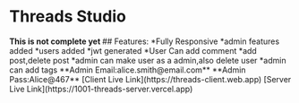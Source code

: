 
# Threads Studio
<strong>
This is not complete yet
</strong>
## Features:
*Fully Responsive
*admin features added
*users added
*jwt generated
*User Can add comment
*add post,delete post
*admin can make user as a admin,also delete user
*admin can add tags
**Admin Email:alice.smith@email.com**
**Admin Pass:Alice@467**
[Client Live Link](https://threads-client.web.app)
[Server Live Link](https://1001-threads-server.vercel.app)

